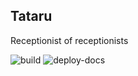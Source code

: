 Tataru
------

Receptionist of receptionists

![build](https://github.com/davidsiaw/tataru/workflows/build/badge.svg?branch=master&event=push)
![deploy-docs](https://github.com/davidsiaw/tataru/workflows/deploy-docs/badge.svg?branch=master&event=push)
